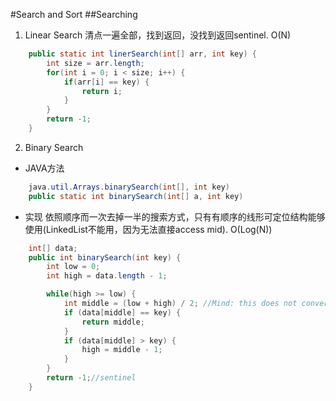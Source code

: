 #Search and Sort
##Searching
1. Linear Search
清点一遍全部，找到返回，没找到返回sentinel.  O(N)

````java
    public static int linerSearch(int[] arr, int key) {
        int size = arr.length;
        for(int i = 0; i < size; i++) {
            if(arr[i] == key) {
                return i;
            }
        }
        return -1;
    }
````

2. Binary Search

- JAVA方法
````java
    java.util.Arrays.binarySearch(int[], int key)
    public static int binarySearch(int[] a, int key)
````

- 实现
依照顺序而一次去掉一半的搜索方式，只有有顺序的线形可定位结构能够使用(LinkedList不能用，因为无法直接access mid). O(Log(N))

````java
    int[] data;
    public int binarySearch(int key) {
        int low = 0;
        int high = data.length - 1;

        while(high >= low) {
            int middle = (low + high) / 2; //Mind: this does not conver overflow
            if (data[middle] == key) {
                return middle;
            }
            if (data[middle] > key) {
                high = middle - 1;
            }
        }
        return -1;//sentinel
    }
````


























